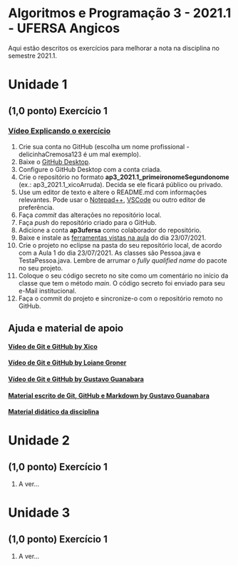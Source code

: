 # Algoritmos e Programação 3 - 2021.1 - UFERSA Angicos

Aqui estão descritos os exercícios para melhorar a nota na disciplina no semestre 2021.1.

# Unidade 1
## (1,0 ponto) Exercício 1
### [Vídeo Explicando o exercício](FALTA_VIDEO)
1. Crie sua conta no GitHub (escolha um nome profissional - delicinhaCremosa123 é um mal exemplo).
2. Baixe o [GitHub Desktop](https://desktop.github.com).
3. Configure o GitHub Desktop com a conta criada.
4. Crie o repositório no formato **ap3_2021.1_primeironomeSegundonome** (ex.: ap3_2021.1_xicoArruda). Decida se ele ficará público ou privado.
5. Use um editor de texto e altere o README.md com informações relevantes. Pode usar o [Notepad++](https://notepad-plus-plus.org/downloads/), [VSCode](https://code.visualstudio.com/) ou outro editor de preferência.
6. Faça *commit* das alterações no repositório local.
6. Faça *push* do repositório criado para o GitHub.
7. Adicione a conta **ap3ufersa** como colaborador do repositório.
8. Baixe e instale as [ferramentas vistas na aula](https://drive.google.com/file/d/1aFLCP2JR0_Sc6suxC8PBsMNmHCYjaWvD/view?usp=sharing) do dia 23/07/2021.
9. Crie o projeto no eclipse na pasta do seu repositório local, de acordo com a Aula 1 do dia 23/07/2021. As classes são Pessoa.java e TestaPessoa.java. Lembre de arrumar o *fully qualified name* do pacote no seu projeto.
10. Coloque o seu código secreto no site como um comentário no início da classe que tem o método *main*. O código secreto foi enviado para seu e-Mail institucional.
11. Faça o commit do projeto e sincronize-o com o repositório remoto no GitHub.

## Ajuda e material de apoio
#### [Vídeo de Git e GitHub by Xico](FALTA_VIDEO)
#### [Vídeo de Git e GitHub by Loiane Groner](https://www.youtube.com/watch?v=UMhskLXJuq4)
#### [Vídeo de Git e GitHub by Gustavo Guanabara](https://www.youtube.com/watch?v=xEKo29OWILE&list=PLHz_AreHm4dm7ZULPAmadvNhH6vk9oNZA)
#### [Material escrito de Git, GitHub e Markdown by Gustavo Guanabara](git_github_gguanabara/)
#### [Material didático da disciplina](https://drive.google.com/drive/u/1/folders/1AnLNn-cGqWrpOerD49Tfk9iP9E1YMTkp)

# Unidade 2
## (1,0 ponto) Exercício 1
1. A ver...

# Unidade 3
## (1,0 ponto) Exercício 1
1. A ver...